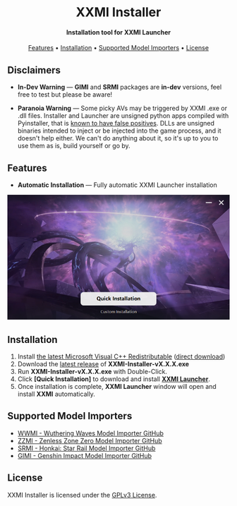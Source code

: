 <h1 align="center">XXMI Installer</h1>

<h4 align="center">Installation tool for XXMI Launcher</h4>

<p align="center">
  <a href="#features">Features</a> •
  <a href="#installation">Installation</a> •
  <a href="#supported-model-importers">Supported Model Importers</a> •
  <a href="#license">License</a>
</p>

## Disclaimers

- **In-Dev Warning** — **GIMI** and **SRMI** packages are **in-dev** versions, feel free to test but please be aware!

- **Paranoia Warning** — Some picky AVs may be triggered by XXMI .exe or .dll files. Installer and Launcher are unsigned python apps compiled with Pyinstaller, that is [known to have false positives](https://discuss.python.org/t/pyinstaller-false-positive/43171). DLLs are unsigned binaries intended to inject or be injected into the game process, and it doesn't help either. We can't do anything about it, so it's up to you to use them as is, build yourself or go by.

## Features  

- **Automatic Installation** — Fully automatic XXMI Launcher installation

![xxmi-installer](https://github.com/SpectrumQT/XXMI-Installer/blob/main/public-media/XXMI%20Installer.png)

## Installation

1. Install [the latest Microsoft Visual C++ Redistributable](https://learn.microsoft.com/en-us/cpp/windows/latest-supported-vc-redist?view=msvc-170) ([direct download](https://aka.ms/vs/17/release/vc_redist.x64.exe))
2. Download the [latest release](https://github.com/SpectrumQT/XXMI-Installer/releases/latest) of **XXMI-Installer-vX.X.X.exe**
3. Run **XXMI-Installer-vX.X.X.exe** with Double-Click.
4. Click **[Quick Installation]** to download and install **[XXMI Launcher](https://github.com/SpectrumQT/XXMI-Launcher)**.
5. Once installation is complete, **XXMI Launcher** window will open and install **XXMI** automatically.

## Supported Model Importers

- [WWMI - Wuthering Waves Model Importer GitHub](https://github.com/SpectrumQT/WWMI)
- [ZZMI - Zenless Zone Zero Model Importer GitHub](https://github.com/leotorrez/ZZ-Model-Importer)
- [SRMI - Honkai: Star Rail Model Importer GitHub](https://github.com/SilentNightSound/SR-Model-Importer)
- [GIMI - Genshin Impact Model Importer GitHub](https://github.com/SilentNightSound/GI-Model-Importer)
  
## License

XXMI Installer is licensed under the [GPLv3 License](https://github.com/SpectrumQT/XXMI-Installer/blob/main/LICENSE).
